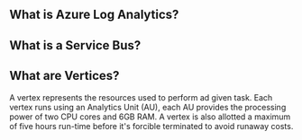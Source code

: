 <h2>What is Azure Log Analytics?</h2>
 

<h2>What is a Service Bus?</h2>
 

<h2>What  are Vertices?</h2>
A vertex represents the resources used to perform ad given task. Each vertex runs using an Analytics Unit (AU), each AU provides the processing power of two CPU cores and 6GB RAM. A vertex is also allotted a maximum of five hours run-time before it's forcible terminated to avoid runaway costs.
